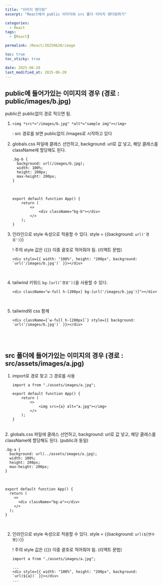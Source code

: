```yaml
---
title: "이미지 렌더링"
excerpt: "React에서 public 이미지와 src 폴더 이미지 렌더링하기"

categories:
  - React
tags:
  - [React]

permalink: /React/20250620/image

toc: true
toc_sticky: true

date: 2025-06-20
last_modified_at: 2025-06-20
---
```


## public에 들어가있는 이미지의 경우 (경로 : public/images/b.jpg)

public은 public없이 경로 적으면 됨. <br>

1. `<img *src*="/images/b.jpg" *alt*="sample img"></img>` <br>
    
    : src 경로를 보면 public없이 /images로 시작하고 있다 <br>
    
2. globals.css 파일에 클래스 선언하고, background: url로 값 넣고, 해당 클래스를 className에 할당해도 된다. <br>
    
    ```tsx
    .bg-b {
      background: url(/images/b.jpg);
      width: 100%;
      height: 200px;
      max-height: 200px;
    }
    ```
    <br>
    
    ```tsx
    export default function App() {
    	return (
    		<>
    			<div className="bg-b"></div>
    		</>
    	);
    }
    ```
    
3. 인라인으로 style 속성으로 적용할 수 있다. style = {{background: `url('경로')`}} <br>
    
    ! 주의 style 값은 {{}} 이중 괄호로 적어줘야 됨. (리액트 문법) <br>
    
    ```tsx
    <div style={{ width: "100%", height: "200px", background: `url('/images/b.jpg')` }}></div>
    ```
     <br>
     
4. tailwind 키워드 `bg-[url(’경로’)]`을 사용할 수 있다. <br>
    
    ```tsx
    <div className="w-full h-[200px] bg-[url('/images/b.jpg')]"></div>
    ```
     <br>
     
5. tailwind와 css 함께 <br>
    
    ```tsx
    <div className={`w-full h-[200px]`} style={{ background: `url('/images/b.jpg')` }}></div>
    ```
     <br> <br>

## src 폴더에 들어가있는 이미지의 경우 (경로 : src/assets/images/a.jpg)

1. import로 경로 찾고 그 경로를 사용 <br>
    
    ```tsx
    import a from "./assets/images/a.jpg";
    
    export default function App() {
    	return (
    		<>
    			<img src={a} alt="a.jpg"></img>
    		</>
    	);
    }
    ```
    
 <br>
2. globals.css 파일에 클래스 선언하고, background: url로 값 넣고, 해당 클래스를 className에 할당해도 된다. (public과 동일)
    
  ```tsx
  .bg-a {
    background: url(../assets/images/a.jpg);
    width: 100%;
    height: 200px;
    max-height: 200px;
  }
  ```
  <br>
     
  ```tsx
  export default function App() {
    return (
      <>
        <div className="bg-a"></div>
      </>
    );
  }
  ```
  <br>
  
2. 인라인으로 style 속성으로 적용할 수 있다. style = {{background: `url(${변수명})`}} <br>
    
    ! 주의 style 값은 {{}} 이중 괄호로 적어줘야 됨. (리액트 문법) <br>
    
    ```tsx
    import a from "./assets/images/a.jpg";
    
    ...
    <div style={{ width: "100%", height: "200px", background: `url(${a})` }}></div>
    ...
    ```

     <br> <br> <br>
